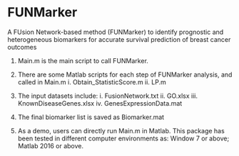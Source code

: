 # FUNMarker
A FUsion Network-based method (FUNMarker) to identify prognostic and heterogeneous biomarkers for accurate survival prediction of breast cancer outcomes

1.	Main.m is the main script to call FUNMarker.

2.	There are some Matlab scripts for each step of FUNMarker analysis, and called in Main.m
    i.	Obtain_StatisticScore.m
    ii.	LP.m
    
3.	The input datasets include:
    i.	FusionNetwork.txt
    ii.	GO.xlsx
    iii.	KnownDiseaseGenes.xlsx
    iv.	GenesExpressionData.mat
    
4.	The final biomarker list is saved as Biomarker.mat

5.	As a demo, users can directly run Main.m in Matlab. This package has been tested in different computer environments as: Window 7 or above; Matlab 2016 or above.
